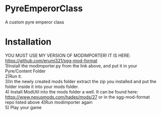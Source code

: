 # PyreEmperorClass
A custom pyre emperor class
# Installation
YOU MUST USE MY VERSION OF MODIMPORTER! IT IS HERE: https://github.com/erumi321/sgg-mod-format  
1)Install the modimporter.py from the link above, and put it in your Pyre/Content Folder  
2)Run it.  
3)In the newly created mods folder extract the zip you installed and put the folder inside it into your mods folder.  
4) Install ModUtil into the mods folder a well. It can be found here: https://www.nexusmods.com/hades/mods/27 or in the sgg-mod-format repo listed above
4)Run modimporter again  
5) Play your game  
